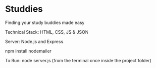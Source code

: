 # Studdies
Finding your study buddies made easy

Technical Stack: HTML, CSS, JS & JSON

Server: Node.js and Express

npm install nodemailer

To Run: node server.js (from the terminal once inside the project folder)

